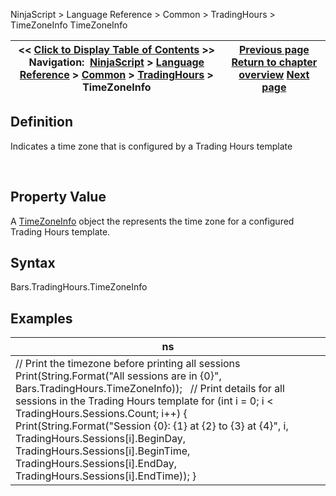 ﻿
NinjaScript > Language Reference > Common > TradingHours > TimeZoneInfo
TimeZoneInfo

| << [Click to Display Table of Contents](timezoneinfo.md) >> **Navigation:**     [NinjaScript](ninjascript-1.md) > [Language Reference](language_reference_wip-1.md) > [Common](common-1.md) > [TradingHours](tradinghours-1.md) > TimeZoneInfo | [Previous page](tradinghours_sessions-1.md) [Return to chapter overview](tradinghours-1.md) [Next page](clone-1.md) |
| --- | --- |

## Definition
Indicates a time zone that is configured by a Trading Hours template  

 
## Property Value
A [TimeZoneInfo](https://msdn.microsoft.com/en-us/library/system.timezoneinfo(v=vs.110).aspx) object the represents the time zone for a configured Trading Hours template.
 
## Syntax
Bars.TradingHours.TimeZoneInfo
 
## Examples
| ns |
| --- |
| // Print the timezone before printing all sessions Print(String.Format("All sessions are in {0}", Bars.TradingHours.TimeZoneInfo));   // Print details for all sessions in the Trading Hours template for (int i = 0; i < TradingHours.Sessions.Count; i++) {    Print(String.Format("Session {0}: {1} at {2} to {3} at {4}", i, TradingHours.Sessions[i].BeginDay, TradingHours.Sessions[i].BeginTime,      TradingHours.Sessions[i].EndDay, TradingHours.Sessions[i].EndTime)); } |


